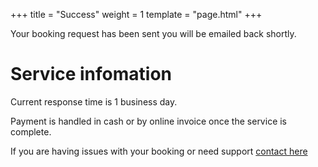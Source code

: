 +++
title = "Success"
weight = 1
template = "page.html"
+++

Your booking request has been sent you will be emailed back shortly. 

# Service infomation

Current response time is 1 business day. 

Payment is handled in cash or by online invoice once the service is complete.

If you are having issues with your booking or need support [contact here](/contact)